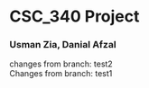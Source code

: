 # CSC_340 Project
### Usman Zia, Danial Afzal 
changes from branch: test2  
Changes from branch: test1
